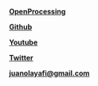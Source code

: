 

**[OpenProcessing](https://www.openprocessing.org/class/57891)**

**[Github](https://github.com/JuanOlaya/)**

**[Youtube](https://www.youtube.com/playlist?list=PLBD3ein1xee3-U3jtAEAsn_oqIB82Vh5B)**

**[Twitter](https://twitter.com/juanolayafi)**

**[juanolayafi@gmail.com](juanolayafi@gmail.com)**
